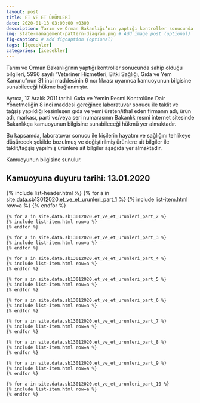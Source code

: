 ```yaml
---
layout: post
title: ET VE ET ÜRÜNLERİ
date: 2020-01-13 03:00:00 +0300
description: Tarım ve Orman Bakanlığı’nın yaptığı kontroller sonucunda sahip olduğu bilgileri, 5996 sayılı “Veteriner Hizmetleri, Bitki Sağlığı, Gıda ve Yem Kanunu”nun 31 inci maddesinin 6 ncı fıkrası uyarınca kamuoyunun bilgisine sunabileceği hükme bağlanmıştır.
img: state-management-pattern-diagram.png # Add image post (optional)
fig-caption: # Add figcaption (optional)
tags: [İçecekler]
categories: [icecekler]
---
```


Tarım ve Orman Bakanlığı’nın yaptığı kontroller sonucunda sahip olduğu bilgileri, 5996 sayılı “Veteriner Hizmetleri, Bitki Sağlığı, Gıda ve Yem Kanunu”nun 31 inci maddesinin 6 ncı fıkrası uyarınca kamuoyunun bilgisine sunabileceği hükme bağlanmıştır.

Ayrıca, 17 Aralık 2011 tarihli Gıda ve Yemin Resmi Kontrolüne Dair Yönetmeliğin 8 inci maddesi gereğince laboratuvar sonucu ile taklit ve tağşiş yapıldığı kesinleşen gıda ve yemi üreten/ithal eden firmanın adı, ürün adı, markası, parti ve/veya seri numarasının Bakanlık resmi internet sitesinde Bakanlıkça kamuoyunun bilgisine sunabileceği hükmü yer almaktadır.

Bu kapsamda, laboratuvar sonucu ile kişilerin hayatını ve sağlığını tehlikeye düşürecek şekilde bozulmuş ve değiştirilmiş ürünlere ait bilgiler ile taklit/tağşiş yapılmış ürünlere ait bilgiler aşağıda yer almaktadır.

Kamuoyunun bilgisine sunulur.

<h2>Kamuoyuna duyuru tarihi: 13.01.2020</h2>

<div class="container">
    {% include list-header.html %}
    {% for a in site.data.sb13012020.et_ve_et_urunleri_part_1 %}
    {% include list-item.html row=a %}
    {% endfor %}

    {% for a in site.data.sb13012020.et_ve_et_urunleri_part_2 %}
    {% include list-item.html row=a %}
    {% endfor %}

    {% for a in site.data.sb13012020.et_ve_et_urunleri_part_3 %}
    {% include list-item.html row=a %}
    {% endfor %}

    {% for a in site.data.sb13012020.et_ve_et_urunleri_part_4 %}
    {% include list-item.html row=a %}
    {% endfor %}

    {% for a in site.data.sb13012020.et_ve_et_urunleri_part_5 %}
    {% include list-item.html row=a %}
    {% endfor %}

    {% for a in site.data.sb13012020.et_ve_et_urunleri_part_6 %}
    {% include list-item.html row=a %}
    {% endfor %}

    {% for a in site.data.sb13012020.et_ve_et_urunleri_part_7 %}
    {% include list-item.html row=a %}
    {% endfor %}

    {% for a in site.data.sb13012020.et_ve_et_urunleri_part_8 %}
    {% include list-item.html row=a %}
    {% endfor %}

    {% for a in site.data.sb13012020.et_ve_et_urunleri_part_9 %}
    {% include list-item.html row=a %}
    {% endfor %}

    {% for a in site.data.sb13012020.et_ve_et_urunleri_part_10 %}
    {% include list-item.html row=a %}
    {% endfor %}
</div>
 